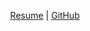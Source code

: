 <p align = "center">
  <a href="https://docs.google.com/gview?url=https://github.com/MatthewMacalalad/MatthewMacalalad/raw/master/ResumeUpdated.docx.pdf> Resume </a>
  
### [Resume](https://github.com/MatthewMacalalad/MatthewMacalalad/blob/master/ResumeUpdated.docx.pdf) | [GitHub](https://github.com/MatthewMacalalad/MatthewMacalalad/)

</p>
